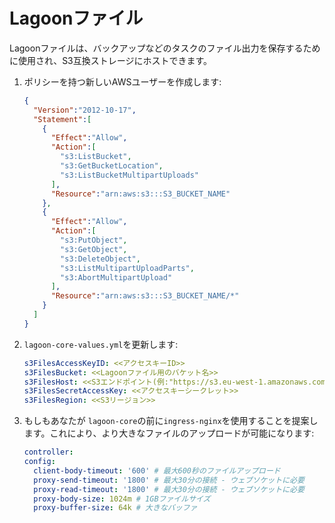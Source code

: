 # Lagoonファイル

Lagoonファイルは、バックアップなどのタスクのファイル出力を保存するために使用され、S3互換ストレージにホストできます。

1. ポリシーを持つ新しいAWSユーザーを作成します:

    ```json title="例:ファイルIAMユーザー"
    {
      "Version":"2012-10-17",
      "Statement":[
        {
          "Effect":"Allow",
          "Action":[
            "s3:ListBucket",
            "s3:GetBucketLocation",
            "s3:ListBucketMultipartUploads"
          ],
          "Resource":"arn:aws:s3:::S3_BUCKET_NAME"
        },
        {
          "Effect":"Allow",
          "Action":[
            "s3:PutObject",
            "s3:GetObject",
            "s3:DeleteObject",
            "s3:ListMultipartUploadParts",
            "s3:AbortMultipartUpload"
          ],
          "Resource":"arn:aws:s3:::S3_BUCKET_NAME/*"
        }
      ]
    }
    ```

2. `lagoon-core-values.yml`を更新します:

    ```yaml title="lagoon-core-values.yml"
    s3FilesAccessKeyID: <<アクセスキーID>>
    s3FilesBucket: <<Lagoonファイル用のバケット名>>
    s3FilesHost: <<S3エンドポイント(例:"https://s3.eu-west-1.amazonaws.com")>>
    s3FilesSecretAccessKey: <<アクセスキーシークレット>>
    s3FilesRegion: <<S3リージョン>>
    ```

3. もしもあなたが `lagoon-core`の前に`ingress-nginx`を使用することを提案します。これにより、より大きなファイルのアップロードが可能になります:

    ```yaml title="lagoon-core-values.yml"
    controller:
    config:
      client-body-timeout: '600' # 最大600秒のファイルアップロード
      proxy-send-timeout: '1800' # 最大30分の接続 - ウェブソケットに必要
      proxy-read-timeout: '1800' # 最大30分の接続 - ウェブソケットに必要
      proxy-body-size: 1024m # 1GBファイルサイズ
      proxy-buffer-size: 64k # 大きなバッファ
    ```
